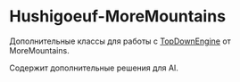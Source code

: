 # Hushigoeuf-MoreMountains
 
Дополнительные классы для работы с [TopDownEngine](https://topdown-engine.moremountains.com/) от MoreMountains.

Содержит дополнительныe решения для AI.

